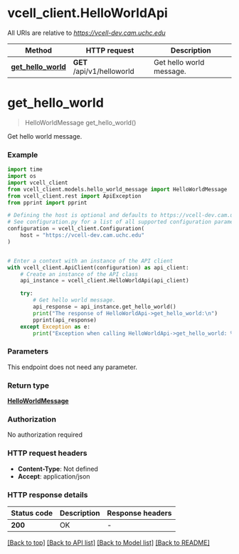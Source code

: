 # vcell_client.HelloWorldApi

All URIs are relative to *https://vcell-dev.cam.uchc.edu*

Method | HTTP request | Description
------------- | ------------- | -------------
[**get_hello_world**](HelloWorldApi.md#get_hello_world) | **GET** /api/v1/helloworld | Get hello world message.


# **get_hello_world**
> HelloWorldMessage get_hello_world()

Get hello world message.

### Example

```python
import time
import os
import vcell_client
from vcell_client.models.hello_world_message import HelloWorldMessage
from vcell_client.rest import ApiException
from pprint import pprint

# Defining the host is optional and defaults to https://vcell-dev.cam.uchc.edu
# See configuration.py for a list of all supported configuration parameters.
configuration = vcell_client.Configuration(
    host = "https://vcell-dev.cam.uchc.edu"
)


# Enter a context with an instance of the API client
with vcell_client.ApiClient(configuration) as api_client:
    # Create an instance of the API class
    api_instance = vcell_client.HelloWorldApi(api_client)

    try:
        # Get hello world message.
        api_response = api_instance.get_hello_world()
        print("The response of HelloWorldApi->get_hello_world:\n")
        pprint(api_response)
    except Exception as e:
        print("Exception when calling HelloWorldApi->get_hello_world: %s\n" % e)
```



### Parameters
This endpoint does not need any parameter.

### Return type

[**HelloWorldMessage**](HelloWorldMessage.md)

### Authorization

No authorization required

### HTTP request headers

 - **Content-Type**: Not defined
 - **Accept**: application/json

### HTTP response details
| Status code | Description | Response headers |
|-------------|-------------|------------------|
**200** | OK |  -  |

[[Back to top]](#) [[Back to API list]](../README.md#documentation-for-api-endpoints) [[Back to Model list]](../README.md#documentation-for-models) [[Back to README]](../README.md)

